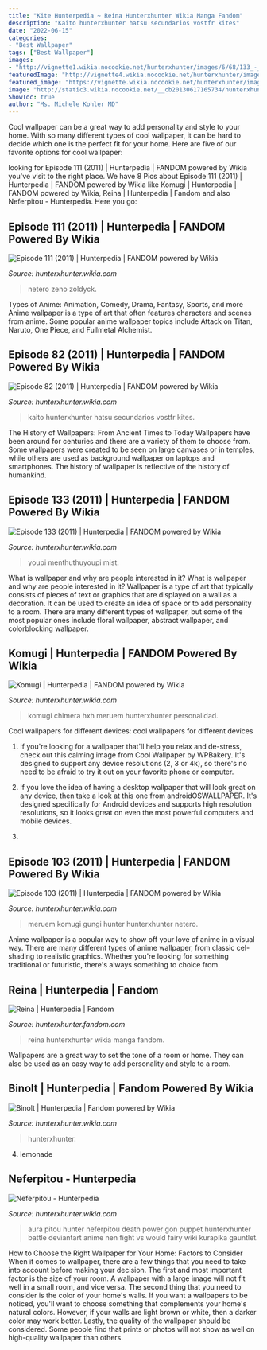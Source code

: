 ```yaml
---
title: "Kite Hunterpedia ~ Reina Hunterxhunter Wikia Manga Fandom"
description: "Kaito hunterxhunter hatsu secundarios vostfr kites"
date: "2022-06-15"
categories:
- "Best Wallpaper"
tags: ["Best Wallpaper"]
images:
- "http://vignette1.wikia.nocookie.net/hunterxhunter/images/6/68/133_-_Menthuthuyoupi_blood.png/revision/latest?cb=20140611054308"
featuredImage: "http://vignette4.wikia.nocookie.net/hunterxhunter/images/9/97/Netero_Zeno_ep111.png/revision/latest?cb=20131224214950"
featured_image: "https://vignette.wikia.nocookie.net/hunterxhunter/images/4/41/Reina_2011.jpg/revision/latest?cb=20130506115016"
image: "http://static3.wikia.nocookie.net/__cb20130617165734/hunterxhunter/images/f/fe/Pitou&#039;s_aura.png"
ShowToc: true
author: "Ms. Michele Kohler MD"
---
```



Cool wallpaper can be a great way to add personality and style to your home. With so many different types of cool wallpaper, it can be hard to decide which one is the perfect fit for your home. Here are five of our favorite options for cool wallpaper: 

	

		
looking for Episode 111 (2011) | Hunterpedia | FANDOM powered by Wikia you've visit to the right place. We have 8 Pics about Episode 111 (2011) | Hunterpedia | FANDOM powered by Wikia like Komugi | Hunterpedia | FANDOM powered by Wikia, Reina | Hunterpedia | Fandom and also Neferpitou - Hunterpedia. Here you go:
		
    
## Episode 111 (2011) | Hunterpedia | FANDOM Powered By Wikia

<img loading=lazy src="http://vignette4.wikia.nocookie.net/hunterxhunter/images/9/97/Netero_Zeno_ep111.png/revision/latest?cb=20131224214950" onerror="this.onerror=null;this.src='https://tse1.mm.bing.net/th?id=OIP.drlXnPFqDhJENhHZCJD39gHaEK&amp;pid=15.1';" alt="Episode 111 (2011) | Hunterpedia | FANDOM powered by Wikia">

_Source: hunterxhunter.wikia.com_

>netero zeno zoldyck. 

	

Types of Anime: Animation, Comedy, Drama, Fantasy, Sports, and more
Anime wallpaper is a type of art that often features characters and scenes from anime. Some popular anime wallpaper topics include Attack on Titan, Naruto, One Piece, and Fullmetal Alchemist.

    
## Episode 82 (2011) | Hunterpedia | FANDOM Powered By Wikia

<img loading=lazy src="https://vignette.wikia.nocookie.net/hunterxhunter/images/8/88/Kite_x_And_x_Slots.png/revision/latest?cb=20130603080851" onerror="this.onerror=null;this.src='https://tse2.mm.bing.net/th?id=OIP.Rr_41-wmhiLfHxa9kZRKxAHaEE&amp;pid=15.1';" alt="Episode 82 (2011) | Hunterpedia | FANDOM powered by Wikia">

_Source: hunterxhunter.wikia.com_

>kaito hunterxhunter hatsu secundarios vostfr kites. 

	

The History of Wallpapers: From Ancient Times to Today
Wallpapers have been around for centuries and there are a variety of them to choose from. Some wallpapers were created to be seen on large canvases or in temples, while others are used as background wallpaper on laptops and smartphones. The history of wallpaper is reflective of the history of humankind.

    
## Episode 133 (2011) | Hunterpedia | FANDOM Powered By Wikia

<img loading=lazy src="http://vignette1.wikia.nocookie.net/hunterxhunter/images/6/68/133_-_Menthuthuyoupi_blood.png/revision/latest?cb=20140611054308" onerror="this.onerror=null;this.src='https://tse3.mm.bing.net/th?id=OIP.2cGJRLenyF2lCIp2xCnVrAHaEK&amp;pid=15.1';" alt="Episode 133 (2011) | Hunterpedia | FANDOM powered by Wikia">

_Source: hunterxhunter.wikia.com_

>youpi menthuthuyoupi mist. 

	

What is wallpaper and why are people interested in it?
What is wallpaper and why are people interested in it?
Wallpaper is a type of art that typically consists of pieces of text or graphics that are displayed on a wall as a decoration. It can be used to create an idea of space or to add personality to a room. There are many different types of wallpaper, but some of the most popular ones include floral wallpaper, abstract wallpaper, and colorblocking wallpaper.

    
## Komugi | Hunterpedia | FANDOM Powered By Wikia

<img loading=lazy src="https://vignette.wikia.nocookie.net/hunterxhunter/images/e/e9/Komugi_main.png/revision/latest?cb=20131031204212" onerror="this.onerror=null;this.src='https://tse3.mm.bing.net/th?id=OIP.jmpD8lVgvvAYZZlAjFfTCwHaMa&amp;pid=15.1';" alt="Komugi | Hunterpedia | FANDOM powered by Wikia">

_Source: hunterxhunter.wikia.com_

>komugi chimera hxh meruem hunterxhunter personalidad. 

	

Cool wallpapers for different devices:
cool wallpapers for different devices 

1. If you're looking for a wallpaper that'll help you relax and de-stress, check out this calming image from Cool Wallpaper by WPBakery. It's designed to support any device resolutions (2, 3 or 4k), so there's no need to be afraid to try it out on your favorite phone or computer.

2. If you love the idea of having a desktop wallpaper that will look great on any device, then take a look at this one from androidOSWALLPAPER. It's designed specifically for Android devices and supports high resolution resolutions, so it looks great on even the most powerful computers and mobile devices.

3.

    
## Episode 103 (2011) | Hunterpedia | FANDOM Powered By Wikia

<img loading=lazy src="https://vignette.wikia.nocookie.net/hunterxhunter/images/0/0b/Meruem_and_Komugi_playing_Gungi.png/revision/latest?cb=20131105234201" onerror="this.onerror=null;this.src='https://tse1.mm.bing.net/th?id=OIP.z3jKaGbTgIqIe6Nd2jnEuwHaEK&amp;pid=15.1';" alt="Episode 103 (2011) | Hunterpedia | FANDOM powered by Wikia">

_Source: hunterxhunter.wikia.com_

>meruem komugi gungi hunter hunterxhunter netero. 

	

Anime wallpaper is a popular way to show off your love of anime in a visual way. There are many different types of anime wallpaper, from classic cel-shading to realistic graphics. Whether you're looking for something traditional or futuristic, there's always something to choice from.

    
## Reina | Hunterpedia | Fandom

<img loading=lazy src="https://vignette.wikia.nocookie.net/hunterxhunter/images/4/41/Reina_2011.jpg/revision/latest?cb=20130506115016" onerror="this.onerror=null;this.src='https://tse3.mm.bing.net/th?id=OIP.SoGhWlRyfRkan_U_aA4PiQHaJ0&amp;pid=15.1';" alt="Reina | Hunterpedia | Fandom">

_Source: hunterxhunter.fandom.com_

>reina hunterxhunter wikia manga fandom. 

	

Wallpapers are a great way to set the tone of a room or home. They can also be used as an easy way to add personality and style to a room.

    
## Binolt | Hunterpedia | Fandom Powered By Wikia

<img loading=lazy src="http://vignette2.wikia.nocookie.net/hunterxhunter/images/1/1d/Binolt_2011.png/revision/latest?cb=20130120052254" onerror="this.onerror=null;this.src='https://tse3.mm.bing.net/th?id=OIP.JlLlgPc-G7wvP5aDXDbbMAHaJF&amp;pid=15.1';" alt="Binolt | Hunterpedia | Fandom powered by Wikia">

_Source: hunterxhunter.wikia.com_

>hunterxhunter. 

	

4. lemonade 

    
## Neferpitou - Hunterpedia

<img loading=lazy src="http://static3.wikia.nocookie.net/__cb20130617165734/hunterxhunter/images/f/fe/Pitou&#039;s_aura.png" onerror="this.onerror=null;this.src='https://tse1.mm.bing.net/th?id=OIP.KOo9v6w6NitvzZw6HLgwMgHaEK&amp;pid=15.1';" alt="Neferpitou - Hunterpedia">

_Source: hunterxhunter.wikia.com_

>aura pitou hunter neferpitou death power gon puppet hunterxhunter battle deviantart anime nen fight vs would fairy wiki kurapika gauntlet. 

	

How to Choose the Right Wallpaper for Your Home: Factors to Consider
When it comes to wallpaper, there are a few things that you need to take into account before making your decision. The first and most important factor is the size of your room. A wallpaper with a large image will not fit well in a small room, and vice versa. 
The second thing that you need to consider is the color of your home's walls. If you want a wallpapers to be noticed, you'll want to choose something that complements your home's natural colors. However, if your walls are light brown or white, then a darker color may work better. 
Lastly, the quality of the wallpaper should be considered. Some people find that prints or photos will not show as well on high-quality wallpaper than others.

